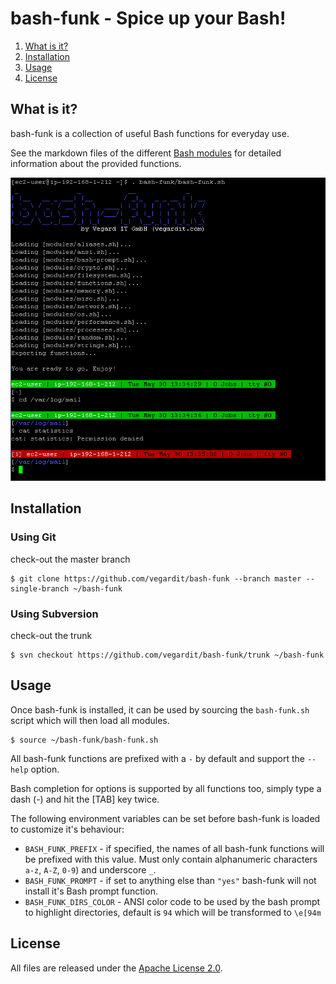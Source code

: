 # bash-funk - Spice up your Bash!

1. [What is it?](#what-is-it)
1. [Installation](#install)
1. [Usage](#usage)
1. [License](#license)


## <a name="what-is-it"></a>What is it?

bash-funk is a collection of useful Bash functions for everyday use.

See the markdown files of the different [Bash modules](https://github.com/vegardit/bash-funk/tree/master/modules) for detailed information about the provided functions.

![bash-funk console](README_console.png)


## <a name="install"></a>Installation

###  Using Git

check-out the master branch
```
$ git clone https://github.com/vegardit/bash-funk --branch master --single-branch ~/bash-funk
```


###  Using Subversion

check-out the trunk
```
$ svn checkout https://github.com/vegardit/bash-funk/trunk ~/bash-funk
```


## <a name="usage"></a>Usage

Once bash-funk is installed, it can be used by sourcing the `bash-funk.sh` script which will then load all modules.

```
$ source ~/bash-funk/bash-funk.sh
```

All bash-funk functions are prefixed with a `-` by default and support the `--help` option.

Bash completion for options is supported by all functions too, simply type a dash (-) and hit the [TAB] key twice.

The following environment variables can be set before bash-funk is loaded to customize it's behaviour:

- `BASH_FUNK_PREFIX` - if specified, the names of all bash-funk functions will be prefixed with this value. Must only contain alphanumeric characters `a-z`, `A-Z`, `0-9`) and underscore `_`.
- `BASH_FUNK_PROMPT` - if set to anything else than `"yes"` bash-funk will not install it's Bash prompt function.
- `BASH_FUNK_DIRS_COLOR` - ANSI color code to be used by the bash prompt to highlight directories, default is `94` which will be transformed to `\e[94m`


## <a name="license"></a>License

All files are released under the [Apache License 2.0](https://github.com/vegardit/bash-funk/blob/master/LICENSE.txt).
